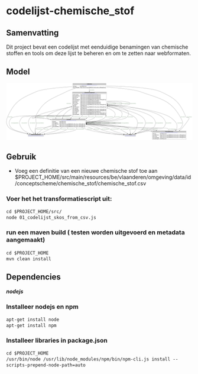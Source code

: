 # codelijst-chemische_stof

## Samenvatting

Dit project bevat een codelijst met eenduidige benamingen van chemische stoffen en tools om deze lijst te beheren en om te zetten naar webformaten.

## Model
![Model](src/documentation/model.png)
## Gebruik

- Voeg een definitie van een nieuwe chemische stof toe aan $PROJECT_HOME/src/main/resources/be/vlaanderen/omgeving/data/id/conceptscheme/chemische_stof/chemische_stof.csv


### Voer het het transformatiescript uit:
```
cd $PROJECT_HOME/src/
node 01_codelijst_skos_from_csv.js
```

### run een maven build ( testen worden uitgevoerd en metadata aangemaakt)
```
cd $PROJECT_HOME
mvn clean install
```

## Dependencies

**_nodejs_**

### Installeer nodejs en npm
```
apt-get install node
apt-get install npm
```

### Installeer libraries in package.json
```
cd $PROJECT_HOME
/usr/bin/node /usr/lib/node_modules/npm/bin/npm-cli.js install --scripts-prepend-node-path=auto
```